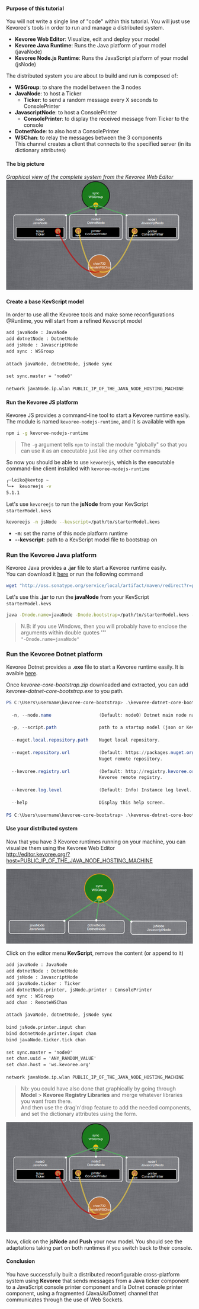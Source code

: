 #### Purpose of this tutorial
You will not write a single line of "code" within this tutorial.
You will just use Kevoree's tools in order to run and manage a distributed system.  

  - **Kevoree Web Editor**:      Visualize, edit and deploy your model
  - **Kevoree Java Runtime**:    Runs the Java platform of your model (javaNode)
  - **Kevoree Node.js Runtime**: Runs the JavaScript platform of your model (jsNode)

The distributed system you are about to build and run is composed of:

  - **WSGroup**: to share the model between the 3 nodes  
  - **JavaNode**: to host a Ticker
      - **Ticker**: to send a random message every X seconds to ConsolePrinter
  - **JavascriptNode**: to host a ConsolePrinter
      - **ConsolePrinter**: to display the received message from Ticker to the console
  - **DotnetNode**: to also host a ConsolePrinter
  - **WSChan**: to relay the messages between the 3 components  
    This channel creates a client that connects to the specified server (in its dictionary attributes)

#### The big picture

*Graphical view of the complete system from the Kevoree Web Editor*
![Big Picture](.readme/big_picture.png)  


#### Create a base KevScript model

In order to use all the Kevoree tools and make some reconfigurations @Runtime,
you will start from a refined Kevscript model

```txt
add javaNode : JavaNode
add dotnetNode : DotnetNode
add jsNode : JavascriptNode
add sync : WSGroup

attach javaNode, dotnetNode, jsNode sync

set sync.master = 'node0'

network javaNode.ip.wlan PUBLIC_IP_OF_THE_JAVA_NODE_HOSTING_MACHINE
```

#### Run the Kevoree JS platform
Kevoree JS provides a command-line tool to start a Kevoree runtime easily.  
The module is named `kevoree-nodejs-runtime`, and it is available with `npm`

```sh
npm i -g kevoree-nodejs-runtime
```

> The `-g` argument tells `npm` to install the module "globally" so that you can use it as an executable just like any other commands

So now you should be able to use `kevoreejs`, which is the executable command-line client installed with `kevoree-nodejs-runtime`

```sh
╭─leiko@kevtop ~  
╰─➤  kevoreejs -v
5.1.1
```

Let's use `kevoreejs` to run the **jsNode** from your KevScript `starterModel.kevs`

```sh
kevoreejs -n jsNode --kevscript=/path/to/starterModel.kevs
```

  - **-n**: set the name of this node platform runtime
  - **--kevscript**: path to a KevScript model file to bootstrap on


### Run the Kevoree Java platform
Kevoree Java provides a **.jar** file to start a Kevoree runtime easily.  
You can download it [here](http://oss.sonatype.org/service/local/artifact/maven/redirect?r=public&g=org.kevoree.platform&a=org.kevoree.platform.standalone&v=RELEASE) or run the following command

```sh
wget "http://oss.sonatype.org/service/local/artifact/maven/redirect?r=public&g=org.kevoree.platform&a=org.kevoree.platform.standalone&v=RELEASE" -O kevoree.jar
```

Let's use this **.jar** to run the **javaNode** from your KevScript `starterModel.kevs`

```sh
java -Dnode.name=javaNode -Dnode.bootstrap=/path/to/starterModel.kevs -jar kevoree.jar
```

> N.B: if you use Windows, then you will probably have to enclose the arguments within double quotes '"'  
> `"-Dnode.name=javaNode"`

### Run the Kevoree Dotnet platform
Kevoree Dotnet provides a **.exe** file to start a Kevoree runtime easily.
It is avaible [here](https://github.com/kevoree/kevoree-dotnet-core-bootstrap/releases/latest).

Once *kevoree-core-bootstrap.zip* downloaded and extracted, you can add *kevoree-dotnet-core-bootstrap.exe* to you path.

```powershell
PS C:\Users\username\kevoree-core-bootstrap> .\kevoree-dotnet-core-bootstrap.exe --help

  -n, --node.name                  (Default: node0) Dotnet main node name

  -p, --script.path                path to a startup model (json or KevScript)

  --nuget.local.repository.path    Nuget local repository.

  --nuget.repository.url           (Default: https://packages.nuget.org/api/v2)
                                   Nuget remote repository.

  --kevoree.registry.url           (Default: http://registry.kevoree.org)
                                   Kevoree remote registry.

  --kevoree.log.level              (Default: Info) Instance log level.

  --help                           Display this help screen.

PS C:\Users\username\kevoree-core-bootstrap> .\kevoree-dotnet-core-bootstrap.exe --node.name=dotnetNode --script.path="path/to/starterModel.kevs"
```


#### Use your distributed system
Now that you have 3 Kevoree runtimes running on your machine, you can visualize them using the Kevoree Web Editor  
http://editor.kevoree.org/?host=PUBLIC_IP_OF_THE_JAVA_NODE_HOSTING_MACHINE

![Start model](.readme/start_model.png)

Click on the editor menu **KevScript**, remove the content (or append to it)

```txt
add javaNode : JavaNode
add dotnetNode : DotnetNode
add jsNode : JavascriptNode
add javaNode.ticker : Ticker
add dotnetNode.printer, jsNode.printer : ConsolePrinter
add sync : WSGroup
add chan : RemoteWSChan

attach javaNode, dotnetNode, jsNode sync

bind jsNode.printer.input chan
bind dotnetNode.printer.input chan
bind javaNode.ticker.tick chan

set sync.master = 'node0'
set chan.uuid = 'ANY_RANDOM_VALUE'
set chan.host = 'ws.kevoree.org'

network javaNode.ip.wlan PUBLIC_IP_OF_THE_JAVA_NODE_HOSTING_MACHINE
```

> Nb: you could have also done that graphically by going through **Model** > **Kevoree Registry Libraries** and merge whatever libraries you want from there.  
> And then use the drag'n'drop feature to add the needed components, and set the dictionary attributes using the form.

![Big picture](.readme/big_picture.png)

Now, click on the **jsNode** and **Push** your new model. You should see the adaptations taking part on both runtimes if you switch back to their console.

#### Conclusion
You have successfully built a distributed reconfigurable cross-platform system using **Kevoree** that sends messages from a Java ticker component to a JavaScript console printer component and la Dotnet console printer component, using a fragmented (Java/Js/Dotnet) channel that communicates through the use of Web Sockets.
